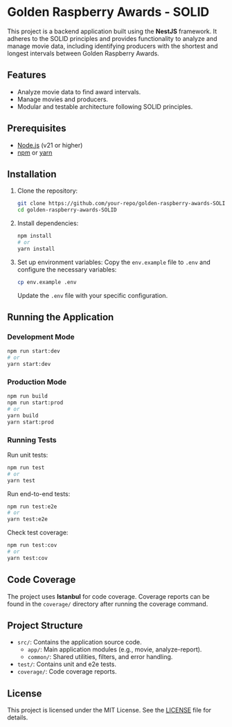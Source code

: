 # Golden Raspberry Awards - SOLID

This project is a backend application built using the **NestJS** framework. It adheres to the SOLID principles and provides functionality to analyze and manage movie data, including identifying producers with the shortest and longest intervals between Golden Raspberry Awards.

## Features

- Analyze movie data to find award intervals.
- Manage movies and producers.
- Modular and testable architecture following SOLID principles.

## Prerequisites

- [Node.js](https://nodejs.org/) (v21 or higher)
- [npm](https://www.npmjs.com/) or [yarn](https://yarnpkg.com/)

## Installation

1. Clone the repository:
   ```bash
   git clone https://github.com/your-repo/golden-raspberry-awards-SOLID.git
   cd golden-raspberry-awards-SOLID
   ```

2. Install dependencies:
   ```bash
   npm install
   # or
   yarn install
   ```

3. Set up environment variables:
   Copy the `env.example` file to `.env` and configure the necessary variables:
   ```bash
   cp env.example .env
   ```

   Update the `.env` file with your specific configuration.

## Running the Application

### Development Mode
```bash
npm run start:dev
# or
yarn start:dev
```

### Production Mode
```bash
npm run build
npm run start:prod
# or
yarn build
yarn start:prod
```

### Running Tests
Run unit tests:
```bash
npm run test
# or
yarn test
```

Run end-to-end tests:
```bash
npm run test:e2e
# or
yarn test:e2e
```

Check test coverage:
```bash
npm run test:cov
# or
yarn test:cov
```

## Code Coverage

The project uses **Istanbul** for code coverage. Coverage reports can be found in the `coverage/` directory after running the coverage command.

## Project Structure

- `src/`: Contains the application source code.
  - `app/`: Main application modules (e.g., movie, analyze-report).
  - `common/`: Shared utilities, filters, and error handling.
- `test/`: Contains unit and e2e tests.
- `coverage/`: Code coverage reports.

## License

This project is licensed under the MIT License. See the [LICENSE](LICENSE) file for details.
